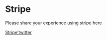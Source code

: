 # Stripe
Please share your experience using stripe here

[Stripe'twitter](https://twitter.com/stripe)
